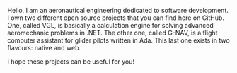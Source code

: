 Hello, I am an aeronautical engineering dedicated to software development. I own two different open source projects that you can find here on GitHub. One, called VGL, is basically a calculation engine for solving advanced aeromechanic problems in .NET. The other one, called G-NAV, is a flight computer assistant for glider pilots written in Ada. This last one exists in two flavours: native and web.

I hope these projects can be useful for you!
